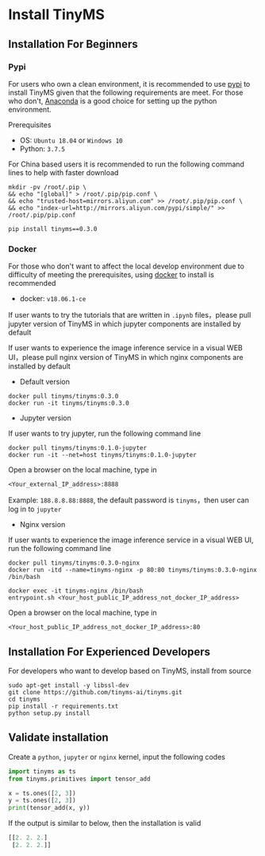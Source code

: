 # Install TinyMS

## Installation For Beginners

### Pypi

For users who own a clean environment, it is recommended to use [pypi](https://pypi.org/) to install TinyMS given that the following requirements are meet. For those who don't, [Anaconda](https://www.anaconda.com/products/individual#Downloads) is a good choice for setting up the python environment.

Prerequisites

- OS: `Ubuntu 18.04` or `Windows 10`
- Python: `3.7.5`

For China based users it is recommended to run the following command lines to help with faster download

```shell
mkdir -pv /root/.pip \
&& echo "[global]" > /root/.pip/pip.conf \
&& echo "trusted-host=mirrors.aliyun.com" >> /root/.pip/pip.conf \
&& echo "index-url=http://mirrors.aliyun.com/pypi/simple/" >> /root/.pip/pip.conf
```

```shell
pip install tinyms==0.3.0
```

### Docker

For those who don't want to affect the local develop environment due to difficulty of meeting the prerequisites, using [docker](https://www.docker.com/) to install is recommended

- docker: `v18.06.1-ce`

If user wants to try the tutorials that are written in `.ipynb` files，please pull jupyter version of TinyMS in which jupyter components are installed by default

If user wants to experience the image inference service in a visual WEB UI，please pull nginx version of TinyMS in which nginx components are installed by default


* Default version

```shell
docker pull tinyms/tinyms:0.3.0
docker run -it tinyms/tinyms:0.3.0
```

* Jupyter version

If user wants to try jupyter, run the following command line

```shell
docker pull tinyms/tinyms:0.1.0-jupyter
docker run -it --net=host tinyms/tinyms:0.1.0-jupyter
```

Open a browser on the local machine, type in

```
<Your_external_IP_address>:8888
```

Example: `188.8.8.88:8888`, the default password is `tinyms`，then user can log in to `jupyter`

* Nginx version

If user wants to experience the image inference service in a visual WEB UI, run the following command line

```shell
docker pull tinyms/tinyms:0.3.0-nginx
docker run -itd --name=tinyms-nginx -p 80:80 tinyms/tinyms:0.3.0-nginx /bin/bash

docker exec -it tinyms-nginx /bin/bash
entrypoint.sh <Your_host_public_IP_address_not_docker_IP_address>
```

Open a browser on the local machine, type in

```
<Your_host_public_IP_address_not_docker_IP_address>:80
```

## Installation For Experienced Developers

For developers who want to develop based on TinyMS, install from source

```shell
sudo apt-get install -y libssl-dev
git clone https://github.com/tinyms-ai/tinyms.git
cd tinyms
pip install -r requirements.txt
python setup.py install
```

## Validate installation

Create a `python`, `jupyter` or `nginx` kernel, input the following codes

```python
import tinyms as ts
from tinyms.primitives import tensor_add

x = ts.ones([2, 3])
y = ts.ones([2, 3])
print(tensor_add(x, y))
```

If the output is similar to below, then the installation is valid

```python
[[2. 2. 2.]
 [2. 2. 2.]]
```
